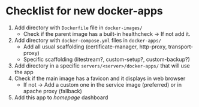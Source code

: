 # Checklist for new docker-apps

1. Add directory with `Dockerfile` file in `docker-images/`
    - Check if the parent image has a built-in healthcheck -> If not add it.
2. Add directory with `docker-compose.yml` files in `docker-apps/`
    - Add all usual scaffolding (certificate-manager, http-proxy, transport-proxy)
    - Specific scaffolding (litestream?, custom-setup?, custom-backup?)
3. Add directory in a specific `servers/<server>/docker-apps/` that will use the app
4. Check if the main image has a favicon and it displays in web browser
    - If not -> Add a custom one in the service image (preferred) or in apache proxy (fallback)
5. Add this app to _homepage_ dashboard
